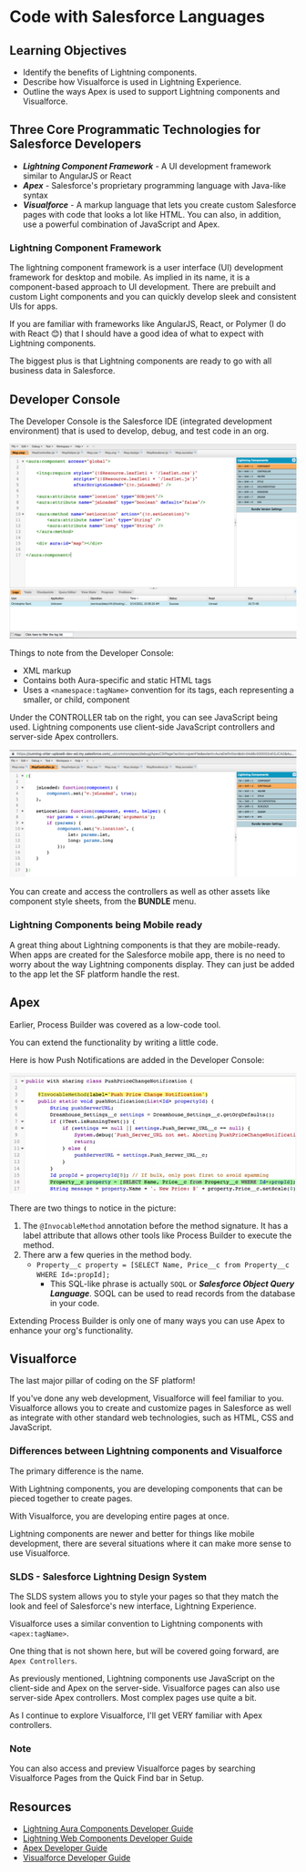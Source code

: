 # Code with Salesforce Languages

## Learning Objectives

- Identify the benefits of Lightning components.
- Describe how Visualforce is used in Lightning Experience.
- Outline the ways Apex is used to support Lightning components and Visualforce.

## Three Core Programmatic Technologies for Salesforce Developers

- ***Lightning Component Framework*** - A UI development framework similar to AngularJS or React
- ***Apex*** - Salesforce's proprietary programming language with Java-like syntax
- ***Visualforce*** - A markup language that lets you create custom Salesforce pages with code that looks a lot like HTML. You can also, in addition, use a powerful combination of JavaScript and Apex.

### Lightning Component Framework

The lightning component framework is a user interface (UI) development framework for desktop and mobile. As implied in its name, it is a component-based approach to UI development. There are prebuilt and custom Light components and you can quickly develop sleek and consistent UIs for apps.

If you are familiar with frameworks like AngularJS, React, or Polymer (I do with React 😊) that I should have a good idea of what to expect with Lightning components.

The biggest plus is that Lightning components are ready to go with all business data in Salesforce.

## Developer Console

The Developer Console is the Salesforce IDE (integrated development environment) that is used to develop, debug, and test code in an org.

![developer console](/Developer-Beginner/Platform-Development-Basics/Code-with-Salesforce-Languages/assets/developer-console.png)

Things to note from the Developer Console:

- XML markup
- Contains both Aura-specific and static HTML tags
- Uses a `<namespace:tagName>` convention for its tags, each representing a smaller, or child, component

Under the CONTROLLER tab on the right, you can see JavaScript being used. Lightning components use client-side JavaScript controllers and server-side Apex controllers.

![Developer Console JavaScript](/Developer-Beginner/Platform-Development-Basics/Code-with-Salesforce-Languages/assets/developer-console-javascript.png)

You can create and access the controllers as well as other assets like component style sheets, from the **BUNDLE** menu.

### Lightning Components being Mobile ready

A great thing about Lightning components is that they are mobile-ready. When apps are created for the Salesforce mobile app, there is no need to worry about the way Lightning components display. They can just be added to the app let the SF platform handle the rest.

## Apex

Earlier, Process Builder was covered as a low-code tool.

You can extend the functionality by writing a little code.

Here is how Push Notifications are added in the Developer Console:

![DC push notifications](/Developer-Beginner/Platform-Development-Basics/Code-with-Salesforce-Languages/assets/developer-console-apex.png)

There are two things to notice in the picture:

1. The `@InvocableMethod` annotation before the method signature. It has a label attribute that allows other tools like Process Builder to execute the method.
2. There arw a few queries in the method body.
    - `Property__c property = [SELECT Name, Price__c from Property__c WHERE Id=:propId];`
        - This SQL-like phrase is actually `SOQL` or ***Salesforce Object Query Language***. SOQL can be used to read records from the database in your code.

Extending Process Builder is only one of many ways you can use Apex to enhance your org's functionality.

## Visualforce

The last major pillar of coding on the SF platform!

If you've done any web development, Visualforce will feel familiar to you. Visualforce allows you to create and customize pages in Salesforce as well as integrate with other standard web technologies, such as HTML, CSS and JavaScript.

### Differences between Lightning components and Visualforce

The primary difference is the name.

With Lightning components, you are developing components that can be pieced together to create pages.

With Visualforce, you are developing entire pages at once.

Lightning components are newer and better for things like mobile development, there are several situations where it can make more sense to use Visualforce.

### SLDS - Salesforce Lightning Design System

The SLDS system allows you to style your pages so that they match the look and feel of Salesforce's new interface, Lightning Experience.

Visualforce uses a similar convention to Lightning components with `<apex:tagName>`.

One thing that is not shown here, but will be covered going forward, are `Apex Controllers`.

As previously mentioned, Lightning components use JavaScript on the client-side and Apex on the server-side. Visualforce pages can also use server-side Apex controllers. Most complex pages use quite a bit.

As I continue to explore Visualforce, I'll get VERY familiar with Apex controllers.

### Note

You can also access and preview Visualforce pages by searching Visualforce Pages from the Quick Find bar in Setup.

## Resources

- [Lightning Aura Components Developer Guide](https://developer.salesforce.com/docs/atlas.en-us.224.0.lightning.meta/lightning/intro_framework.htm)
- [Lightning Web Components Developer Guide](https://developer.salesforce.com/docs/component-library/documentation/en/lwc)
- [Apex Developer Guide](https://developer.salesforce.com/docs/atlas.en-us.224.0.apexcode.meta/apexcode/apex_dev_guide.htm)
- [Visualforce Developer Guide](https://developer.salesforce.com/docs/atlas.en-us.224.0.pages.meta/pages/pages_intro.htm)
